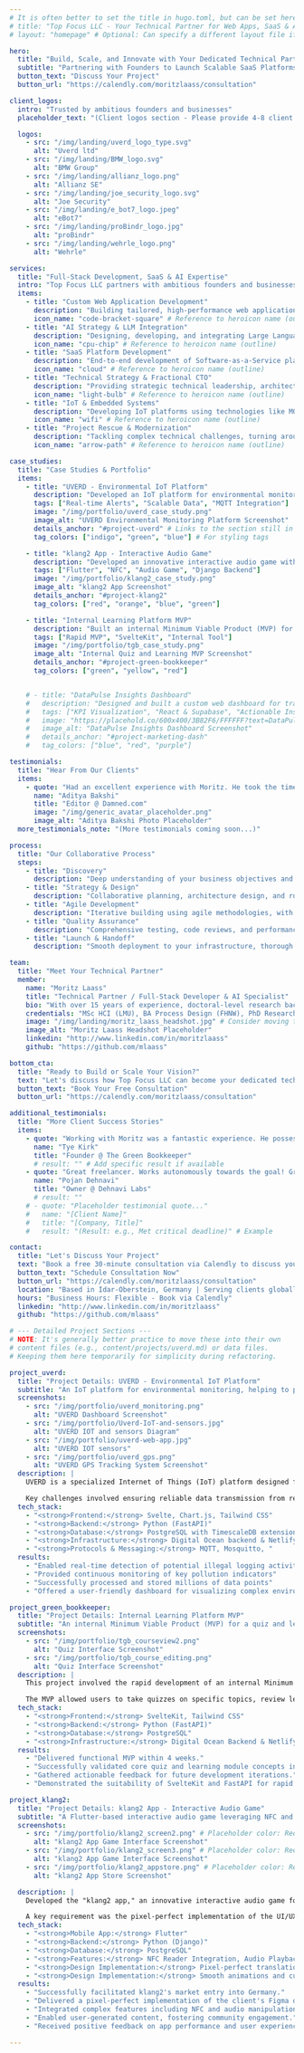 ```yaml
---
# It is often better to set the title in hugo.toml, but can be set here too.
# title: "Top Focus LLC - Your Technical Partner for Web Apps, SaaS & AI"
# layout: "homepage" # Optional: Can specify a different layout file if needed

hero:
  title: "Build, Scale, and Innovate with Your Dedicated Technical Partner"
  subtitle: "Partnering with Founders to Launch Scalable SaaS Platforms and AI Systems."
  button_text: "Discuss Your Project"
  button_url: "https://calendly.com/moritzlaass/consultation"

client_logos:
  intro: "Trusted by ambitious founders and businesses"
  placeholder_text: "(Client logos section - Please provide 4-8 client logos)"

  logos:
    - src: "/img/landing/uverd_logo_type.svg"
      alt: "Uverd ltd"
    - src: "/img/landing/BMW_logo.svg"
      alt: "BMW Group"
    - src: "/img/landing/allianz_logo.png"
      alt: "Allianz SE"
    - src: "/img/landing/joe_security_logo.svg"
      alt: "Joe Security"
    - src: "/img/landing/e_bot7_logo.jpeg"
      alt: "eBot7"
    - src: "/img/landing/proBindr_logo.jpg"
      alt: "proBindr"
    - src: "/img/landing/wehrle_logo.png"
      alt: "Wehrle"

services:
  title: "Full-Stack Development, SaaS & AI Expertise"
  intro: "Top Focus LLC partners with ambitious founders and businesses to transform complex ideas into high-performance web applications, SaaS platforms, and AI-integrated systems. We provide strategic leadership and hands-on development, bridging the gap between your vision and successful execution using modern technologies."
  items:
    - title: "Custom Web Application Development"
      description: "Building tailored, high-performance web applications from scratch using modern frameworks like React, Svelte, Node.js, and Python/FastAPI. Get a unique, scalable web application perfectly aligned with your business processes and goals."
      icon_name: "code-bracket-square" # Reference to heroicon name (outline)
    - title: "AI Strategy & LLM Integration"
      description: "Designing, developing, and integrating Large Language Model (LLM) agents and OpenAI APIs into robust, production-ready systems. Leverage cutting-edge AI to enhance your products, automate processes, and create business value."
      icon_name: "cpu-chip" # Reference to heroicon name (outline)
    - title: "SaaS Platform Development"
      description: "End-to-end development of Software-as-a-Service platforms, from architecture design to deployment and scaling, using resilient cloud infrastructure. Launch and grow your SaaS business on a reliable, scalable, and high-performance foundation."
      icon_name: "cloud" # Reference to heroicon name (outline)
    - title: "Technical Strategy & Fractional CTO"
      description: "Providing strategic technical leadership, architecture planning, and guidance to align technology with your business objectives. Make informed technology decisions and build a future-proof technical foundation without hiring a full-time CTO."
      icon_name: "light-bulb" # Reference to heroicon name (outline)
    - title: "IoT & Embedded Systems"
      description: "Developing IoT platforms using technologies like MQTT and firmware for devices (e.g., Arduino based). Connect your physical devices to the digital world with custom IoT solutions and reliable data handling."
      icon_name: "wifi" # Reference to heroicon name (outline)
    - title: "Project Rescue & Modernization"
      description: "Tackling complex technical challenges, turning around struggling projects, and modernizing legacy systems with extensive full-stack expertise. Get your critical projects back on track and ensure your systems are robust, scalable, and maintainable."
      icon_name: "arrow-path" # Reference to heroicon name (outline)

case_studies:
  title: "Case Studies & Portfolio"
  items:
    - title: "UVERD - Environmental IoT Platform"
      description: "Developed an IoT platform for environmental monitoring in the Amazon, helping prevent illegal logging and track pollution levels."
      tags: ["Real-time Alerts", "Scalable Data", "MQTT Integration"]
      image: "/img/portfolio/uverd_case_study.png"
      image_alt: "UVERD Environmental Monitoring Platform Screenshot"
      details_anchor: "#project-uverd" # Links to the section still in index.html
      tag_colors: ["indigo", "green", "blue"] # For styling tags

    - title: "klang2 App - Interactive Audio Game"
      description: "Developed an innovative interactive audio game with Flutter, featuring NFC integration and user-generated content capabilities."
      tags: ["Flutter", "NFC", "Audio Game", "Django Backend"]
      image: "/img/portfolio/klang2_case_study.png"
      image_alt: "klang2 App Screenshot"
      details_anchor: "#project-klang2"
      tag_colors: ["red", "orange", "blue", "green"]

    - title: "Internal Learning Platform MVP"
      description: "Built an internal Minimum Viable Product (MVP) for a quiz and learning platform to test concepts and gather feedback."
      tags: ["Rapid MVP", "SvelteKit", "Internal Tool"]
      image: "/img/portfolio/tgb_case_study.png"
      image_alt: "Internal Quiz and Learning MVP Screenshot"
      details_anchor: "#project-green-bookkeeper"
      tag_colors: ["green", "yellow", "red"]


    # - title: "DataPulse Insights Dashboard"
    #   description: "Designed and built a custom web dashboard for tracking key business performance indicators (KPIs) and generating insights."
    #   tags: ["KPI Visualization", "React & Supabase", "Actionable Insights"]
    #   image: "https://placehold.co/600x400/3B82F6/FFFFFF?text=DataPulse+Insights"
    #   image_alt: "DataPulse Insights Dashboard Screenshot"
    #   details_anchor: "#project-marketing-dash"
    #   tag_colors: ["blue", "red", "purple"]

testimonials:
  title: "Hear From Our Clients"
  items:
    - quote: "Had an excellent experience with Moritz. He took the time to understand the requirements and patiently made iterations as the project went along. Communication was prompt and the output as desired. Would recommend him highly."
      name: "Aditya Bakshi"
      title: "Editor @ Damned.com"
      image: "/img/generic_avatar_placeholder.png"
      image_alt: "Aditya Bakshi Photo Placeholder"
  more_testimonials_note: "(More testimonials coming soon...)"

process:
  title: "Our Collaborative Process"
  steps:
    - title: "Discovery"
      description: "Deep understanding of your business objectives and technical requirements through collaborative discussion."
    - title: "Strategy & Design"
      description: "Collaborative planning, architecture design, and roadmap creation tailored to your specific goals and constraints."
    - title: "Agile Development"
      description: "Iterative building using agile methodologies, with regular demos and feedback loops to ensure alignment."
    - title: "Quality Assurance"
      description: "Comprehensive testing, code reviews, and performance optimization to deliver a robust and reliable solution."
    - title: "Launch & Handoff"
      description: "Smooth deployment to your infrastructure, thorough documentation, and knowledge transfer to your team."

team:
  title: "Meet Your Technical Partner"
  member:
    name: "Moritz Laass"
    title: "Technical Partner / Full-Stack Developer & AI Specialist"
    bio: "With over 15 years of experience, doctoral-level research background, and degrees in Human-Computer Interaction & Design, Moritz partners with businesses to build high-performance web apps, SaaS platforms, and AI systems. He offers end-to-end technical expertise, from strategic planning to hands-on development in technologies like React, Python, Node.js, and AI/LLMs. He excels at solving complex problems and delivering scalable, resilient solutions."
    credentials: "MSc HCI (LMU), BA Process Design (FHNW), PhD Research (TUM). Expertise in Full-Stack, AI/LLM, SaaS, IoT."
    image: "/img/landing/moritz_laass_headshot.jpg" # Consider moving to static/img
    image_alt: "Moritz Laass Headshot Placeholder"
    linkedin: "http://www.linkedin.com/in/moritzlaass"
    github: "https://github.com/mlaass"

bottom_cta:
  title: "Ready to Build or Scale Your Vision?"
  text: "Let's discuss how Top Focus LLC can become your dedicated technical partner. Book a free 30-minute consultation to explore your project goals and see if we're the right fit."
  button_text: "Book Your Free Consultation"
  button_url: "https://calendly.com/moritzlaass/consultation"

additional_testimonials:
  title: "More Client Success Stories"
  items:
    - quote: "Working with Moritz was a fantastic experience. He possesses deep technical knowledge, communicates clearly and proactively, and consistently delivered high-quality work. He's a reliable partner who genuinely cares about the project's success."
      name: "Tye Kirk"
      title: "Founder @ The Green Bookkeeper"
      # result: "" # Add specific result if available
    - quote: "Great freelancer. Works autonomously towards the goal! Great communication! Great feedback! Will continue working with him."
      name: "Pojan Dehnavi"
      title: "Owner @ Dehnavi Labs"
      # result: ""
    # - quote: "Placeholder testimonial quote..."
    #   name: "[Client Name]"
    #   title: "[Company, Title]"
    #   result: "(Result: e.g., Met critical deadline)" # Example

contact:
  title: "Let's Discuss Your Project"
  text: "Book a free 30-minute consultation via Calendly to discuss your vision, technical requirements, and how Top Focus LLC can help you succeed."
  button_text: "Schedule Consultation Now"
  button_url: "https://calendly.com/moritzlaass/consultation"
  location: "Based in Idar-Oberstein, Germany | Serving clients globally (Remote)"
  hours: "Business Hours: Flexible - Book via Calendly"
  linkedin: "http://www.linkedin.com/in/moritzlaass"
  github: "https://github.com/mlaass"

# --- Detailed Project Sections ---
# NOTE: It's generally better practice to move these into their own
# content files (e.g., content/projects/uverd.md) or data files.
# Keeping them here temporarily for simplicity during refactoring.

project_uverd:
  title: "Project Details: UVERD - Environmental IoT Platform"
  subtitle: "An IoT platform for environmental monitoring, helping to prevent illegal logging and monitor pollution in the Amazon."
  screenshots:
    - src: "/img/portfolio/uverd_monitoring.png"
      alt: "UVERD Dashboard Screenshot"
    - src: "/img/portfolio/Uverd-IoT-and-sensors.jpg"
      alt: "UVERD IOT and sensors Diagram"
    - src: "/img/portfolio/uverd-web-app.jpg"
      alt: "UVERD IOT sensors"
    - src: "/img/portfolio/uverd_gps.png"
      alt: "UVERD GPS Tracking System Screenshot"
  description: |
    UVERD is a specialized Internet of Things (IoT) platform designed for critical environmental monitoring tasks in sensitive regions like the Amazon rainforest. It collects data from various sensors to detect activities related to illegal logging and monitor air and water pollution levels. The platform provides real-time data visualization, customizable alerts for threshold breaches, and historical data analysis capabilities to support conservation efforts and environmental protection agencies.

    Key challenges involved ensuring reliable data transmission from remote areas, processing large volumes of time-series data efficiently, and creating an intuitive interface for non-technical users involved in environmental monitoring.
  tech_stack:
    - "<strong>Frontend:</strong> Svelte, Chart.js, Tailwind CSS"
    - "<strong>Backend:</strong> Python (FastAPI)"
    - "<strong>Database:</strong> PostgreSQL with TimescaleDB extension"
    - "<strong>Infrastructure:</strong> Digital Ocean backend & Netlify Frontend"
    - "<strong>Protocols & Messaging:</strong> MQTT, Mosquitto, "
  results:
    - "Enabled real-time detection of potential illegal logging activities via custom sensors."
    - "Provided continuous monitoring of key pollution indicators"
    - "Successfully processed and stored millions of data points"
    - "Offered a user-friendly dashboard for visualizing complex environmental data."

project_green_bookkeeper:
  title: "Project Details: Internal Learning Platform MVP"
  subtitle: "An internal Minimum Viable Product (MVP) for a quiz and learning platform."
  screenshots:
    - src: "/img/portfolio/tgb_courseview2.png"
      alt: "Quiz Interface Screenshot"
    - src: "/img/portfolio/tgb_course_editing.png"
      alt: "Quiz Interface Screenshot"
  description: |
    This project involved the rapid development of an internal Minimum Viable Product (MVP) designed as a quiz and learning tool. The primary goal was to quickly build and deploy a functional prototype to test core concepts, validate user interaction patterns, and gather internal feedback before committing to a larger-scale development effort. The focus was on core functionality, user experience basics, and fast iteration.

    The MVP allowed users to take quizzes on specific topics, review learning materials, and track basic progress. It served as a valuable proof-of-concept and learning exercise.
  tech_stack:
    - "<strong>Frontend:</strong> SvelteKit, Tailwind CSS"
    - "<strong>Backend:</strong> Python (FastAPI)"
    - "<strong>Database:</strong> PostgreSQL"
    - "<strong>Infrastructure:</strong> Digital Ocean Backend & Netlify Frontend"
  results:
    - "Delivered functional MVP within 4 weeks."
    - "Successfully validated core quiz and learning module concepts internally."
    - "Gathered actionable feedback for future development iterations."
    - "Demonstrated the suitability of SvelteKit and FastAPI for rapid prototyping."

project_klang2:
  title: "Project Details: klang2 App - Interactive Audio Game"
  subtitle: "A Flutter-based interactive audio game leveraging NFC and user-generated content."
  screenshots:
    - src: "/img/portfolio/klang2_screen2.png" # Placeholder color: Red
      alt: "klang2 App Game Interface Screenshot"
    - src: "/img/portfolio/klang2_screen3.png" # Placeholder color: Red
      alt: "klang2 App Game Interface Screenshot"
    - src: "/img/portfolio/klang2_appstore.png" # Placeholder color: Red
      alt: "klang2 App Store Screenshot"

  description: |
    Developed the "klang2 app," an innovative interactive audio game for the German company klang2. Built using Flutter for cross-platform compatibility, the app featured unique gameplay mechanics centered around audio experiences, NFC reader integration for physical interactions, and capabilities for user-generated content (UGC). The backend, powered by Django, managed user data, content, and game logic.

    A key requirement was the pixel-perfect implementation of the UI/UX design provided by the client in Figma, ensuring a high-fidelity user experience. The successful launch of this app was instrumental in klang2's entry into the competitive German market.
  tech_stack:
    - "<strong>Mobile App:</strong> Flutter"
    - "<strong>Backend:</strong> Python (Django)"
    - "<strong>Database:</strong> PostgreSQL"
    - "<strong>Features:</strong> NFC Reader Integration, Audio Playback, User Generated Content Management"
    - "<strong>Design Implementation:</strong> Pixel-perfect translation from Figma"
    - "<strong>Design Implementation:</strong> Smooth animations and custom UX"
  results:
    - "Successfully facilitated klang2's market entry into Germany."
    - "Delivered a pixel-perfect implementation of the client's Figma design."
    - "Integrated complex features including NFC and audio manipulation."
    - "Enabled user-generated content, fostering community engagement."
    - "Received positive feedback on app performance and user experience."

---
```




